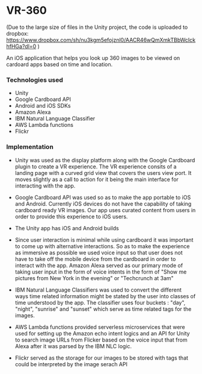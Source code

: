 # VR-360

(Due to the large size of files in the Unity project, the code is uploaded to dropbox: https://www.dropbox.com/sh/nu3kgm5efojznl0/AACR46wQmXmkTBbWcIckhfHGa?dl=0 )

An iOS application that helps you look up 360 images to be viewed on cardoard apps based on time and location.

### Technologies used

* Unity
* Google Cardboard API
* Android and iOS SDKs
* Amazon Alexa
* IBM Natural Language Classifier
* AWS Lambda functions
* Flickr

### Implementation

- Unity was used as the display platform along with the Google Cardboard plugin to create a VR experience. The VR experience consits of a
landing page with a curved grid view that covers the users view port. It moves slightly as a call to action for it being the main interface
for interacting with the app.

- Google Cardboard API was used so as to make the app portable to iOS and Android. Currently iOS devices do not have the capability of taking
cardboard ready VR images. Our app uses curated content from users in order to provide this experience to iOS users. 

- The Unity app has iOS and Android builds

- Since user interaction is minimal while using cardboard it was important to come up with alternative interactions. So as to make the
experience as immersive as possible we used voice input so that user does not have to take off the mobile device from the cardboard in order
to interact with the app. Amazon Alexa served as our primary mode of taking user input in the form of voice intents in the form of
"Show me pictures from New York in the evening" or "Techcrunch at 3am"

- IBM Natural Language Classifiers was used to convert the different ways time related information might be stated by the user into classes
of time understood by the app. The classifier uses four buckets : "day", "night", "sunrise" and "sunset" which serve as time related tags
for the images.

- AWS Lambda functions provided serverless microservices that were used for setting up the Amazon echo intent logics and an API for Unity to
search image URLs from Flicker based on the voice input that from Alexa after it was parsed by the IBM NLC logic.

- Flickr served as the storage for our images to be stored with tags that could be interpreted by the image serach API
